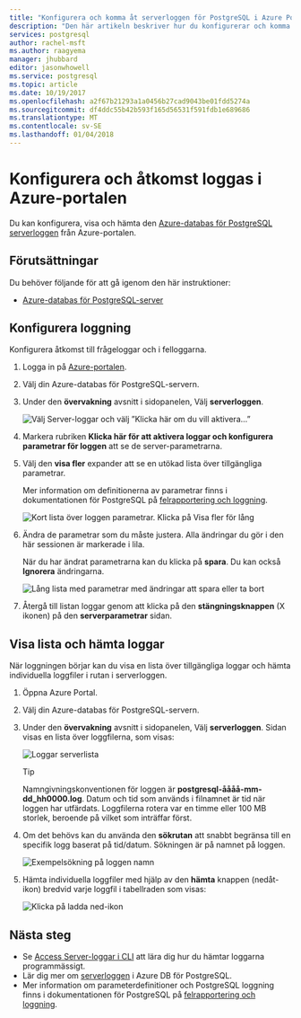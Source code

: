 ```yaml
---
title: "Konfigurera och komma åt serverloggen för PostgreSQL i Azure Portal | Microsoft Docs"
description: "Den här artikeln beskriver hur du konfigurerar och komma åt de server-loggarna i Azure-databas för PostgreSQL från Azure Portal."
services: postgresql
author: rachel-msft
ms.author: raagyema
manager: jhubbard
editor: jasonwhowell
ms.service: postgresql
ms.topic: article
ms.date: 10/19/2017
ms.openlocfilehash: a2f67b21293a1a0456b27cad9043be01fdd5274a
ms.sourcegitcommit: df4ddc55b42b593f165d56531f591fdb1e689686
ms.translationtype: MT
ms.contentlocale: sv-SE
ms.lasthandoff: 01/04/2018
---
```

# <a name="configure-and-access-server-logs-in-the-azure-portal"></a>Konfigurera och åtkomst loggas i Azure-portalen

Du kan konfigurera, visa och hämta den [Azure-databas för PostgreSQL serverloggen](concepts-server-logs.md) från Azure-portalen.

## <a name="prerequisites"></a>Förutsättningar
Du behöver följande för att gå igenom den här instruktioner:
- [Azure-databas för PostgreSQL-server](quickstart-create-server-database-portal.md)

## <a name="configure-logging"></a>Konfigurera loggning
Konfigurera åtkomst till frågeloggar och i felloggarna. 

1. Logga in på [Azure-portalen](http://portal.azure.com/).

2. Välj din Azure-databas för PostgreSQL-servern.

3. Under den **övervakning** avsnitt i sidopanelen, Välj **serverloggen**. 

   ![Välj Server-loggar och välj ”Klicka här om du vill aktivera...”](./media/howto-configure-server-logs-in-portal/1-select-server-logs-configure.png)

4. Markera rubriken **Klicka här för att aktivera loggar och konfigurera parametrar för loggen** att se de server-parametrarna.

5. Välj den **visa fler** expander att se en utökad lista över tillgängliga parametrar. 

   Mer information om definitionerna av parametrar finns i dokumentationen för PostgreSQL på [felrapportering och loggning](https://www.postgresql.org/docs/current/static/runtime-config-logging.html).

   ![Kort lista över loggen parametrar. Klicka på Visa fler för lång](./media/howto-configure-server-logs-in-portal/2-show-more.png)

6. Ändra de parametrar som du måste justera. Alla ändringar du gör i den här sessionen är markerade i lila.

   När du har ändrat parametrarna kan du klicka på **spara**. Du kan också **Ignorera** ändringarna. 

   ![Lång lista med parametrar med ändringar att spara eller ta bort](./media/howto-configure-server-logs-in-portal/3-save-discard.png)

7. Återgå till listan loggar genom att klicka på den **stängningsknappen** (X ikonen) på den **serverparametrar** sidan.

## <a name="view-list-and-download-logs"></a>Visa lista och hämta loggar
När loggningen börjar kan du visa en lista över tillgängliga loggar och hämta individuella loggfiler i rutan i serverloggen. 

1. Öppna Azure Portal.

2. Välj din Azure-databas för PostgreSQL-servern.

3. Under den **övervakning** avsnitt i sidopanelen, Välj **serverloggen**. Sidan visas en lista över loggfilerna, som visas:

   ![Loggar serverlista](./media/howto-configure-server-logs-in-portal/4-server-logs-list.png)

   > [!TIP]
   > Namngivningskonventionen för loggen är **postgresql-åååå-mm-dd_hh0000.log**. Datum och tid som används i filnamnet är tid när loggen har utfärdats. Loggfilerna rotera var en timme eller 100 MB storlek, beroende på vilket som inträffar först.

4. Om det behövs kan du använda den **sökrutan** att snabbt begränsa till en specifik logg baserat på tid/datum. Sökningen är på namnet på loggen.

   ![Exempelsökning på loggen namn](./media/howto-configure-server-logs-in-portal/5-search.png)

5. Hämta individuella loggfiler med hjälp av den **hämta** knappen (nedåt-ikon) bredvid varje loggfil i tabellraden som visas:

   ![Klicka på ladda ned-ikon](./media/howto-configure-server-logs-in-portal/6-download.png)

## <a name="next-steps"></a>Nästa steg
- Se [Access Server-loggar i CLI](howto-configure-server-logs-using-cli.md) att lära dig hur du hämtar loggarna programmässigt.
- Lär dig mer om [serverloggen](concepts-server-logs.md) i Azure DB för PostgreSQL. 
- Mer information om parameterdefinitioner och PostgreSQL loggning finns i dokumentationen för PostgreSQL på [felrapportering och loggning](https://www.postgresql.org/docs/current/static/runtime-config-logging.html).

